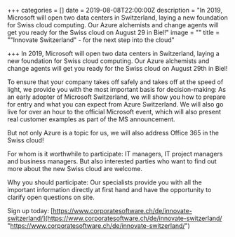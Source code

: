 +++
categories = []
date = 2019-08-08T22:00:00Z
description = "In 2019, Microsoft will open two data centers in Switzerland, laying a new foundation for Swiss cloud computing. Our Azure alchemists and change agents will get you ready for the Swiss cloud on August 29 in Biel!"
image = ""
title = "\"Innovate Switzerland\" - for the next step into the cloud"

+++
In 2019, Microsoft will open two data centers in Switzerland, laying a new foundation for Swiss cloud computing. Our Azure alchemists and change agents will get you ready for the Swiss cloud on August 29th in Biel!

To ensure that your company takes off safely and takes off at the speed of light, we provide you with the most important basis for decision-making: As an early adopter of Microsoft Switzerland, we will show you how to prepare for entry and what you can expect from Azure Switzerland. We will also go live for over an hour to the official Microsoft event, which will also present real customer examples as part of the MS announcement.

But not only Azure is a topic for us, we will also address Office 365 in the Swiss cloud!

For whom is it worthwhile to participate: IT managers, IT project managers and business managers. But also interested parties who want to find out more about the new Swiss cloud are welcome.

Why you should participate: Our specialists provide you with all the important information directly at first hand and have the opportunity to clarify open questions on site.

Sign up today: [https://www.corporatesoftware.ch/de/innovate-switzerland/](https://www.corporatesoftware.ch/de/innovate-switzerland/ "https://www.corporatesoftware.ch/de/innovate-switzerland/")
